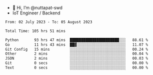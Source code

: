 - 👋 Hi, I’m @nuttapat-swd
- IoT Engineer / Backend

<!--START_SECTION:waka-->

```txt
From: 02 July 2023 - To: 05 August 2023

Total Time: 105 hrs 51 mins

Python       93 hrs 47 mins  ██████████████████████░░░   88.61 %
Go           11 hrs 43 mins  ██▓░░░░░░░░░░░░░░░░░░░░░░   11.07 %
Git Config   15 mins         ░░░░░░░░░░░░░░░░░░░░░░░░░   00.24 %
Other        2 mins          ░░░░░░░░░░░░░░░░░░░░░░░░░   00.04 %
JSON         2 mins          ░░░░░░░░░░░░░░░░░░░░░░░░░   00.03 %
Git          0 secs          ░░░░░░░░░░░░░░░░░░░░░░░░░   00.00 %
Text         0 secs          ░░░░░░░░░░░░░░░░░░░░░░░░░   00.00 %
```

<!--END_SECTION:waka-->
